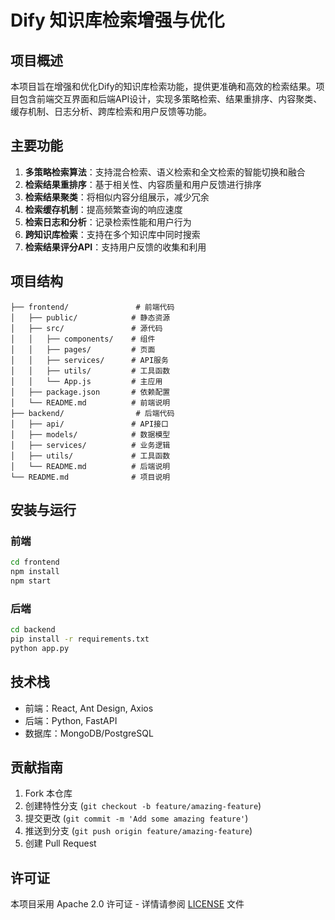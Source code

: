 # Dify 知识库检索增强与优化

## 项目概述

本项目旨在增强和优化Dify的知识库检索功能，提供更准确和高效的检索结果。项目包含前端交互界面和后端API设计，实现多策略检索、结果重排序、内容聚类、缓存机制、日志分析、跨库检索和用户反馈等功能。

## 主要功能

1. **多策略检索算法**：支持混合检索、语义检索和全文检索的智能切换和融合
2. **检索结果重排序**：基于相关性、内容质量和用户反馈进行排序
3. **检索结果聚类**：将相似内容分组展示，减少冗余
4. **检索缓存机制**：提高频繁查询的响应速度
5. **检索日志和分析**：记录检索性能和用户行为
6. **跨知识库检索**：支持在多个知识库中同时搜索
7. **检索结果评分API**：支持用户反馈的收集和利用

## 项目结构

```
├── frontend/               # 前端代码
│   ├── public/            # 静态资源
│   ├── src/               # 源代码
│   │   ├── components/    # 组件
│   │   ├── pages/         # 页面
│   │   ├── services/      # API服务
│   │   ├── utils/         # 工具函数
│   │   └── App.js         # 主应用
│   ├── package.json       # 依赖配置
│   └── README.md          # 前端说明
├── backend/                # 后端代码
│   ├── api/               # API接口
│   ├── models/            # 数据模型
│   ├── services/          # 业务逻辑
│   ├── utils/             # 工具函数
│   └── README.md          # 后端说明
└── README.md              # 项目说明
```

## 安装与运行

### 前端

```bash
cd frontend
npm install
npm start
```

### 后端

```bash
cd backend
pip install -r requirements.txt
python app.py
```

## 技术栈

- 前端：React, Ant Design, Axios
- 后端：Python, FastAPI
- 数据库：MongoDB/PostgreSQL

## 贡献指南

1. Fork 本仓库
2. 创建特性分支 (`git checkout -b feature/amazing-feature`)
3. 提交更改 (`git commit -m 'Add some amazing feature'`)
4. 推送到分支 (`git push origin feature/amazing-feature`)
5. 创建 Pull Request

## 许可证

本项目采用 Apache 2.0 许可证 - 详情请参阅 [LICENSE](LICENSE) 文件
